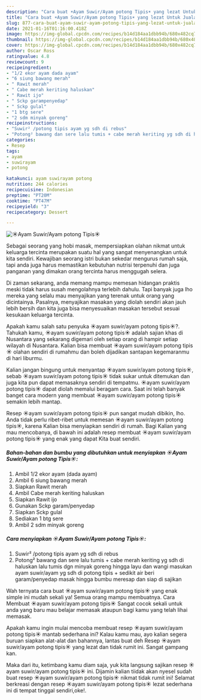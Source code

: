 ```yaml
---
description: "Cara buat ☀️Ayam Suwir/Ayam potong Tipis☀️ yang lezat Untuk Jualan"
title: "Cara buat ☀️Ayam Suwir/Ayam potong Tipis☀️ yang lezat Untuk Jualan"
slug: 877-cara-buat-ayam-suwir-ayam-potong-tipis-yang-lezat-untuk-jualan
date: 2021-01-16T01:16:00.418Z
image: https://img-global.cpcdn.com/recipes/b14d184aa1dbb94b/680x482cq70/☀️ayam-suwirayam-potong-tipis☀️-foto-resep-utama.jpg
thumbnail: https://img-global.cpcdn.com/recipes/b14d184aa1dbb94b/680x482cq70/☀️ayam-suwirayam-potong-tipis☀️-foto-resep-utama.jpg
cover: https://img-global.cpcdn.com/recipes/b14d184aa1dbb94b/680x482cq70/☀️ayam-suwirayam-potong-tipis☀️-foto-resep-utama.jpg
author: Oscar Ross
ratingvalue: 4.8
reviewcount: 9
recipeingredient:
- "1/2 ekor ayam dada ayam"
- "6 siung bawang merah"
- " Rawit merah"
- " Cabe merah keriting haluskan"
- " Rawit ijo"
- " Sckp garampenyedap"
- " Sckp gulal"
- "1 btg sere"
- "2 sdm minyak goreng"
recipeinstructions:
- "Suwir² /potong tipis ayam yg sdh di rebus"
- "Potong² bawang dan sere lalu tumis + cabe merah keriting yg sdh di haluskan lalu tumis dgn minyak goreng hingga layu dan wangi masukan ayam suwir/ayam yg sdh di potong tipis + sedikit air beri garam/penyedap masak hingga bumbu meresap dan siap di sajikan"
categories:
- Resep
tags:
- ayam
- suwirayam
- potong

katakunci: ayam suwirayam potong 
nutrition: 244 calories
recipecuisine: Indonesian
preptime: "PT20M"
cooktime: "PT47M"
recipeyield: "3"
recipecategory: Dessert

---
```



![☀️Ayam Suwir/Ayam potong Tipis☀️](https://img-global.cpcdn.com/recipes/b14d184aa1dbb94b/680x482cq70/☀️ayam-suwirayam-potong-tipis☀️-foto-resep-utama.jpg)

Sebagai seorang yang hobi masak, mempersiapkan olahan nikmat untuk keluarga tercinta merupakan suatu hal yang sangat menyenangkan untuk kita sendiri. Kewajiban seorang istri bukan sekedar mengurus rumah saja, tapi anda juga harus memastikan kebutuhan nutrisi terpenuhi dan juga panganan yang dimakan orang tercinta harus menggugah selera.

Di zaman  sekarang, anda memang mampu memesan hidangan praktis meski tidak harus susah mengolahnya terlebih dahulu. Tapi banyak juga lho mereka yang selalu mau menyajikan yang terenak untuk orang yang dicintainya. Pasalnya, menyajikan masakan yang diolah sendiri akan jauh lebih bersih dan kita juga bisa menyesuaikan masakan tersebut sesuai kesukaan keluarga tercinta. 



Apakah kamu salah satu penyuka ☀️ayam suwir/ayam potong tipis☀️?. Tahukah kamu, ☀️ayam suwir/ayam potong tipis☀️ adalah sajian khas di Nusantara yang sekarang digemari oleh setiap orang di hampir setiap wilayah di Nusantara. Kalian bisa membuat ☀️ayam suwir/ayam potong tipis☀️ olahan sendiri di rumahmu dan boleh dijadikan santapan kegemaranmu di hari liburmu.

Kalian jangan bingung untuk menyantap ☀️ayam suwir/ayam potong tipis☀️, sebab ☀️ayam suwir/ayam potong tipis☀️ tidak sukar untuk ditemukan dan juga kita pun dapat memasaknya sendiri di tempatmu. ☀️ayam suwir/ayam potong tipis☀️ dapat diolah memalui beragam cara. Saat ini telah banyak banget cara modern yang membuat ☀️ayam suwir/ayam potong tipis☀️ semakin lebih mantap.

Resep ☀️ayam suwir/ayam potong tipis☀️ pun sangat mudah dibikin, lho. Anda tidak perlu ribet-ribet untuk memesan ☀️ayam suwir/ayam potong tipis☀️, karena Kalian bisa menyiapkan sendiri di rumah. Bagi Kalian yang mau mencobanya, di bawah ini adalah resep membuat ☀️ayam suwir/ayam potong tipis☀️ yang enak yang dapat Kita buat sendiri.

<!--inarticleads1-->

##### Bahan-bahan dan bumbu yang dibutuhkan untuk menyiapkan ☀️Ayam Suwir/Ayam potong Tipis☀️:

1. Ambil 1/2 ekor ayam (dada ayam)
1. Ambil 6 siung bawang merah
1. Siapkan  Rawit merah
1. Ambil  Cabe merah keriting haluskan
1. Siapkan  Rawit ijo
1. Gunakan  Sckp garam/penyedap
1. Siapkan  Sckp gulal
1. Sediakan 1 btg sere
1. Ambil 2 sdm minyak goreng




<!--inarticleads2-->

##### Cara menyiapkan ☀️Ayam Suwir/Ayam potong Tipis☀️:

1. Suwir² /potong tipis ayam yg sdh di rebus
1. Potong² bawang dan sere lalu tumis + cabe merah keriting yg sdh di haluskan lalu tumis dgn minyak goreng hingga layu dan wangi masukan ayam suwir/ayam yg sdh di potong tipis + sedikit air beri garam/penyedap masak hingga bumbu meresap dan siap di sajikan




Wah ternyata cara buat ☀️ayam suwir/ayam potong tipis☀️ yang enak simple ini mudah sekali ya! Semua orang mampu membuatnya. Cara Membuat ☀️ayam suwir/ayam potong tipis☀️ Sangat cocok sekali untuk anda yang baru mau belajar memasak ataupun bagi kamu yang telah lihai memasak.

Apakah kamu ingin mulai mencoba membuat resep ☀️ayam suwir/ayam potong tipis☀️ mantab sederhana ini? Kalau kamu mau, ayo kalian segera buruan siapkan alat-alat dan bahannya, lantas buat deh Resep ☀️ayam suwir/ayam potong tipis☀️ yang lezat dan tidak rumit ini. Sangat gampang kan. 

Maka dari itu, ketimbang kamu diam saja, yuk kita langsung sajikan resep ☀️ayam suwir/ayam potong tipis☀️ ini. Dijamin kalian tiidak akan nyesel sudah buat resep ☀️ayam suwir/ayam potong tipis☀️ nikmat tidak rumit ini! Selamat berkreasi dengan resep ☀️ayam suwir/ayam potong tipis☀️ lezat sederhana ini di tempat tinggal sendiri,oke!.

